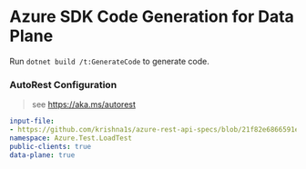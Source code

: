 # Azure SDK Code Generation for Data Plane

Run `dotnet build /t:GenerateCode` to generate code.

### AutoRest Configuration
> see https://aka.ms/autorest

``` yaml
input-file:
- https://github.com/krishna1s/azure-rest-api-specs/blob/21f82e6866591ebcea0456eb4a692107b902568d/specification/loadtestservice/data-plane/Microsoft.LoadTestService/preview/2021-07-01-preview/loadtestservice.json
namespace: Azure.Test.LoadTest
public-clients: true
data-plane: true

 
 
```
